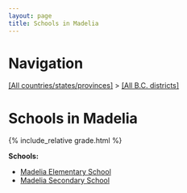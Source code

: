```yaml
---
layout: page
title: Schools in Madelia
---
```

# Navigation

[[All countries/states/provinces]](../..) > [[All B.C. districts]](..)

# Schools in Madelia

{% include_relative grade.html %}

**Schools:**

- [Madelia Elementary School](Madelia_Elementary_School.md)
- [Madelia Secondary School](Madelia_Secondary_School.md)
